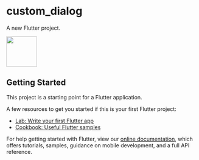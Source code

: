 # custom_dialog

A new Flutter project.

<img src="https://user-images.githubusercontent.com/37434213/137478458-d21abf17-29c0-4e1a-bfef-944d6d8665ec.png" width="80">

## Getting Started

This project is a starting point for a Flutter application.

A few resources to get you started if this is your first Flutter project:

- [Lab: Write your first Flutter app](https://flutter.dev/docs/get-started/codelab)
- [Cookbook: Useful Flutter samples](https://flutter.dev/docs/cookbook)

For help getting started with Flutter, view our
[online documentation](https://flutter.dev/docs), which offers tutorials,
samples, guidance on mobile development, and a full API reference.
